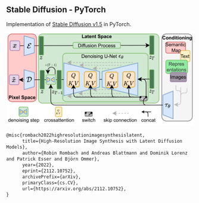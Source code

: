
## Stable Diffusion - PyTorch

Implementation of [Stable Diffusion v1.5](https://arxiv.org/abs/2112.10752) in PyTorch.

![stablediffusion](images/architecture.png)


```
@misc{rombach2022highresolutionimagesynthesislatent,
      title={High-Resolution Image Synthesis with Latent Diffusion Models}, 
      author={Robin Rombach and Andreas Blattmann and Dominik Lorenz and Patrick Esser and Björn Ommer},
      year={2022},
      eprint={2112.10752},
      archivePrefix={arXiv},
      primaryClass={cs.CV},
      url={https://arxiv.org/abs/2112.10752}, 
}
```
